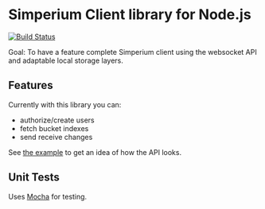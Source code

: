 # Simperium Client library for Node.js

[![Build Status](https://travis-ci.org/Simperium/node-simperium.png)](https://travis-ci.org/Simperim/node-simperium)


Goal: To have a feature complete Simperium client using the websocket API and adaptable local storage layers.

## Features

Currently with this library you can:

- authorize/create users
- fetch bucket indexes
- send receive changes

See [the example](sample/simplenote.js) to get an idea of how the API looks.

## Unit Tests

Uses [Mocha][] for testing.

[Mocha]: http://visionmedia.github.io/mocha/
